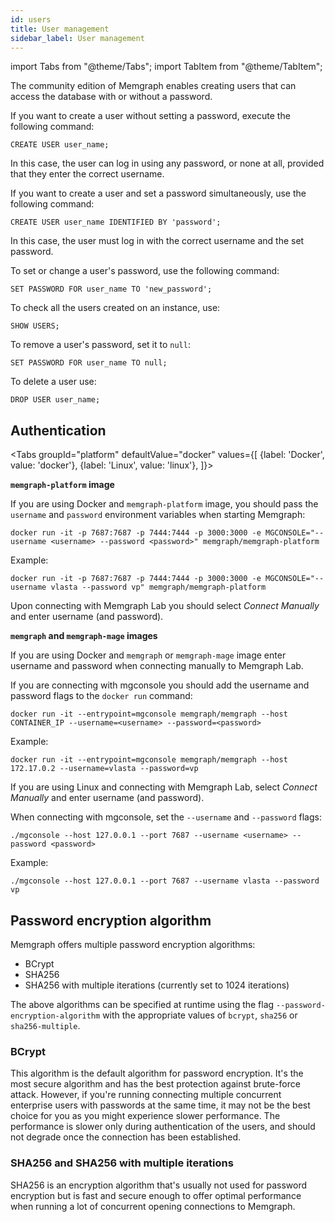 ```yaml
---
id: users
title: User management
sidebar_label: User management
---
```


import Tabs from "@theme/Tabs"; 
import TabItem from "@theme/TabItem";

The community edition of Memgraph enables creating users that can access the
database with or without a password.

If you want to create a user without setting a password, execute the following command:

```cypher
CREATE USER user_name;
```

In this case, the user can log in using any password, or none at all, provided that they enter the correct username.

If you want to create a user and set a password simultaneously, use the following command:

```cypher
CREATE USER user_name IDENTIFIED BY 'password';
```

In this case, the user must log in with the correct username and the set password.

To set or change a user's password, use the following command:

```cypher
SET PASSWORD FOR user_name TO 'new_password';
```

To check all the users created on an instance, use:

```cypher
SHOW USERS;
```

To remove a user's password, set it to `null`:

```cypher
SET PASSWORD FOR user_name TO null;
```

To delete a user use:

```cypher
DROP USER user_name;
```

## Authentication

<Tabs
  groupId="platform"
  defaultValue="docker"
  values={[
    {label: 'Docker', value: 'docker'},
    {label: 'Linux', value: 'linux'},
  ]}>
    <TabItem value="docker">

**`memgraph-platform` image**

If you are using Docker and `memgraph-platform` image, you should pass the
`username` and `password` environment variables when starting Memgraph:

```terminal
docker run -it -p 7687:7687 -p 7444:7444 -p 3000:3000 -e MGCONSOLE="--username <username> --password <password>" memgraph/memgraph-platform
```

Example:

```terminal
docker run -it -p 7687:7687 -p 7444:7444 -p 3000:3000 -e MGCONSOLE="--username vlasta --password vp" memgraph/memgraph-platform
```

Upon connecting with Memgraph Lab you should select *Connect Manually* and enter
username (and password).

**`memgraph` and `memgraph-mage` images**

If you are using Docker and `memgraph` or `memgraph-mage` image enter username
and password when connecting manually to Memgraph Lab. 

If you are connecting with mgconsole you should add the username and password
flags to the `docker run` command: 

```terminal
docker run -it --entrypoint=mgconsole memgraph/memgraph --host CONTAINER_IP --username=<username> --password=<password>
```

Example:

```terminal
docker run -it --entrypoint=mgconsole memgraph/memgraph --host 172.17.0.2 --username=vlasta --password=vp
```

   </TabItem>
   <TabItem value="linux">

If you are using Linux and connecting with Memgraph Lab, select *Connect
Manually* and enter username (and password). 

When connecting with mgconsole, set
the `--username` and `--password` flags:

```terminal
./mgconsole --host 127.0.0.1 --port 7687 --username <username> --password <password>
```

Example:

```terminal
./mgconsole --host 127.0.0.1 --port 7687 --username vlasta --password vp
```
   
   </TabItem>
   </Tabs>

## Password encryption algorithm

Memgraph offers multiple password encryption algorithms:
* BCrypt
* SHA256
* SHA256 with multiple iterations (currently set to 1024 iterations)

The above algorithms can be specified at runtime using the flag `--password-encryption-algorithm` with the
appropriate values of `bcrypt`, `sha256` or `sha256-multiple`.

### BCrypt
This algorithm is the default algorithm for password encryption. It's the most secure algorithm and has the best
protection against brute-force attack. However, if you're running connecting multiple concurrent enterprise users with
passwords at the same time, it may not be the best choice for you as you might experience slower performance. The performance
is slower only during authentication of the users, and should not degrade once the connection has been established.

### SHA256 and SHA256 with multiple iterations
SHA256 is an encryption algorithm that's usually not used for password encryption but is fast and secure enough to
offer optimal performance when running a lot of concurrent opening connections to Memgraph.